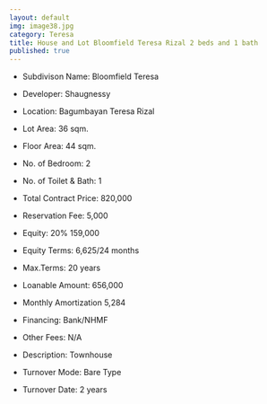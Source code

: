 ```yaml
---
layout: default
img: image38.jpg
category: Teresa
title: House and Lot Bloomfield Teresa Rizal 2 beds and 1 bath
published: true
---
```



- Subdivison Name: Bloomfield Teresa
- Developer: Shaugnessy 
- Location: Bagumbayan Teresa Rizal

- Lot Area: 36 sqm.
- Floor Area: 44 sqm.
- No. of Bedroom: 2
- No. of Toilet & Bath: 1

- Total Contract Price: 820,000
- Reservation Fee: 5,000
- Equity: 20% 159,000
- Equity Terms: 6,625/24 months
- Max.Terms: 20 years
- Loanable Amount: 656,000
- Monthly Amortization 5,284

- Financing: Bank/NHMF
- Other Fees: N/A
- Description: Townhouse
- Turnover Mode: Bare Type
- Turnover Date: 2 years


